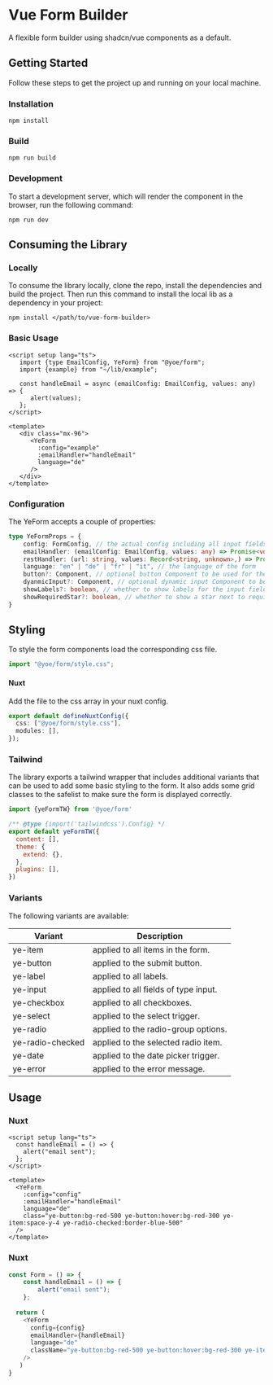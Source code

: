 # Vue Form Builder

A flexible form builder using shadcn/vue components as a default.

## Getting Started

Follow these steps to get the project up and running on your local machine.

### Installation
```shell
npm install
```

### Build
```shell
npm run build
```

### Development
To start a development server, which will render the component in the browser, run the following command:
```shell
npm run dev
```

## Consuming the Library
### Locally
To consume the library locally, clone the repo, install the dependencies and build the project. 
Then run this command to install the local lib as a dependency in your project:
```shell
npm install </path/to/vue-form-builder>
```

### Basic Usage
```vue
<script setup lang="ts">
   import {type EmailConfig, YeForm} from "@yoe/form";
   import {example} from "~/lib/example";

   const handleEmail = async (emailConfig: EmailConfig, values: any) => {
      alert(values);
   };
</script>

<template>
   <div class="mx-96">
      <YeForm
        :config="example"
        :emailHandler="handleEmail"
        language="de"
      />
   </div>
</template>  
```

### Configuration
The YeForm accepts a couple of properties: 
```typescript
type YeFormProps = {
    config: FormConfig, // the actual config including all input fields
    emailHandler: (emailConfig: EmailConfig, values: any) => Promise<void>, // a function that is called when the form is submitted and submission type is "email"
    restHandler: (url: string, values: Record<string, unknown>,) => Promise<void>; // a function that is called when the form is submitted and submission type is "rest"
    language: "en" | "de" | "fr" | "it", // the language of the form
    button?: Component, // optional button Component to be used for the submit button
    dyanmicInput?: Component, // optional dynamic input Component to be used for the dynamic input (see DyanmicInput)
    showLabels?: boolean, // whether to show labels for the input fields
    showRequiredStar?: boolean, // whether to show a star next to required input fields
}
```

## Styling
To style the form components load the corresponding css file. 
```typescript
import "@yoe/form/style.css";
```
#### Nuxt
Add the file to the css array in your nuxt config.
```typescript
export default defineNuxtConfig({
  css: ["@yoe/form/style.css"],
  modules: [],
});

```
### Tailwind
The library exports a tailwind wrapper that includes additional variants that can be used to add some basic styling to the form.
It also adds some grid classes to the safelist to make sure the form is displayed correctly.
```javascript
import {yeFormTW} from '@yoe/form'

/** @type {import('tailwindcss').Config} */
export default yeFormTW({
  content: [],
  theme: {
    extend: {},
  },
  plugins: [],
})
```

### Variants
The following variants are available:

| Variant          | Description                          |
|------------------|--------------------------------------|
| ye-item          | applied to all items in the form.    |
| ye-button        | applied to the submit button.        |
| ye-label         | applied to all labels.               |
| ye-input         | applied to all fields of type input. |
| ye-checkbox      | applied to all checkboxes.           |
| ye-select        | applied to the select trigger.       |
| ye-radio         | applied to the radio-group options.  |
| ye-radio-checked | applied to the selected radio item.  |
| ye-date          | applied to the date picker trigger.  |
| ye-error         | applied to the error message.        |


## Usage
### Nuxt
```vue
<script setup lang="ts">
  const handleEmail = () => {
    alert("email sent");
  };
</script>

<template>
  <YeForm 
    :config="config"
    :emailHandler="handleEmail"
    language="de"
    class="ye-button:bg-red-500 ye-button:hover:bg-red-300 ye-item:space-y-4 ye-radio-checked:border-blue-500"
  />
</template>
```

### Nuxt
```typescript jsx
const Form = () => {
    const handleEmail = () => {
        alert("email sent");
    };
    
  return (
    <YeForm
      config={config}
      emailHandler={handleEmail}
      language="de"
      className="ye-button:bg-red-500 ye-button:hover:bg-red-300 ye-item:space-y-4 ye-radio-checked:border-blue-500"
    />
   ) 
}
   
```